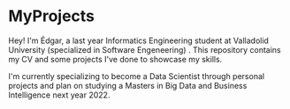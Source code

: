# MyProjects
Hey! I'm Édgar, a last year Informatics Engineering student at Valladolid University (specialized in Software Engeneering) .
This repository contains my CV and some projects I've done to showcase my skills.

I'm currently specializing to become a Data Scientist through personal projects and plan on studying a Masters in Big Data and Business Intelligence next year 2022.
